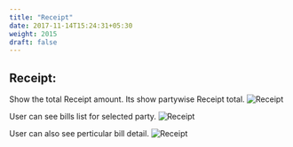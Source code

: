 ```yaml
---
title: "Receipt"
date: 2017-11-14T15:24:31+05:30
weight: 2015
draft: false
---
```


## Receipt: 
Show the total Receipt amount. Its show partywise Receipt total.
![Receipt](../../../images/ios/17_receipt.png "Receipt")

User can see bills list for selected party.
![Receipt](../../../images/ios/17_1_receipt.png "Receipt")

User can also see perticular bill detail.
![Receipt](../../../images/ios/17_2_receipt.png "Receipt")